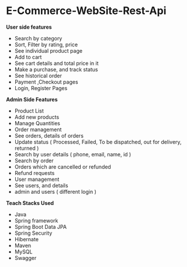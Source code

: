 # E-Commerce-WebSite-Rest-Api

**User side features**

+ Search by category
+ Sort, Filter by rating, price
+ See individual product page
+ Add to cart
+ See cart details and total price in it
+ Make a purchase, and track status
+ See historical order
+ Payment ,Checkout pages
+ Login, Register Pages


**Admin Side Features**

+ Product List
+ Add new products
+ Manage Quantities
+ Order management
+ See orders, details of orders
+ Update status ( Processed, Failed, To be dispatched, out for delivery, returned )
+ Search by user details ( phone, email, name, id )
+ Search by order
+ Orders which are cancelled or refunded
+ Refund requests
+ User management
+ See users, and details
+ admin and users ( different login )


**Teach Stacks Used**

+ Java
+ Spring framework
+ Spring Boot Data JPA
+ Spring Security
+ Hibernate
+ Maven
+ MySQL
+ Swagger
